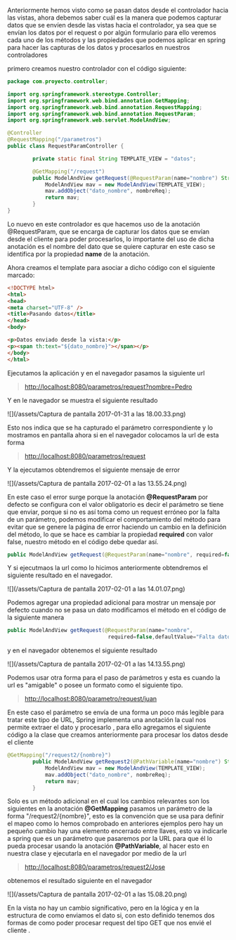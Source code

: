 Anteriormente hemos visto como se pasan datos desde el controlador hacia las vistas, ahora debemos saber cuál es la manera que podemos capturar datos que se envíen desde las vistas hacia el controlador, ya sea que se envían los datos por el request o por algún formulario para ello veremos cada uno de los métodos y las propiedades que podemos aplicar en spring para hacer las capturas de los datos y procesarlos en nuestros controladores

primero creamos nuestro controlador con el código siguiente:

```java
package com.proyecto.controller;

import org.springframework.stereotype.Controller;
import org.springframework.web.bind.annotation.GetMapping;
import org.springframework.web.bind.annotation.RequestMapping;
import org.springframework.web.bind.annotation.RequestParam;
import org.springframework.web.servlet.ModelAndView;

@Controller
@RequestMapping("/parametros")
public class RequestParamController {

        private static final String TEMPLATE_VIEW = "datos";

        @GetMapping("/request")
        public ModelAndView getRequest(@RequestParam(name="nombre") String nombreReq){
            ModelAndView mav = new ModelAndView(TEMPLATE_VIEW);
            mav.addObject("dato_nombre", nombreReq);
            return mav;
        }
}
```

Lo nuevo en este controlador es que hacemos uso de la anotación @RequestParam, que se encarga de capturar los datos que se envían desde el cliente para poder procesarlos, lo importante del uso de dicha anotación es el nombre del dato que se quiere capturar en este caso se identifica por la propiedad **name** de la anotación.

Ahora creamos el template para asociar a dicho código con el siguiente marcado:

```html
<!DOCTYPE html>
<html>
<head>
<meta charset="UTF-8" />
<title>Pasando datos</title>
</head>
<body>

<p>Datos enviado desde la vista:</p>
<p><span th:text="${dato_nombre}"></span></p>
</body>
</html>
```

Ejecutamos la aplicación y en el navegador pasamos la siguiente url

> [http://localhost:8080/parametros/request?nombre=Pedro](http://localhost:8080/parametros/request?nombre=Pedro)

Y en le navegador se muestra el siguiente resultado

![](/assets/Captura de pantalla 2017-01-31 a las 18.00.33.png)

Esto nos indica que se ha capturado el parámetro correspondiente y lo mostramos en pantalla ahora si en el navegador colocamos la url de esta forma

> [http://localhost:8080/parametros/request](http://localhost:8080/parametros/request)

Y la ejecutamos obtendremos el siguiente mensaje de error

![](/assets/Captura de pantalla 2017-02-01 a las 13.55.24.png)

En este caso el error surge porque la anotación **@RequestParam** por defecto se configura con el valor obligatorio es decir el parámetro se tiene que enviar, porque si no es así toma como un request erróneo por la falta de un parámetro, podemos modificar el comportamiento del método para evitar que se genere la página de error haciendo un cambio en la definición del método, lo que se hace es cambiar la propiedad **required** con valor false, nuestro método en el código debe quedar así.

```java
public ModelAndView getRequest(@RequestParam(name="nombre", required=false) String nombreReq)
```

Y si ejecutmaos la url como lo hicimos anteriormente obtendremos el siguiente resultado en el navegador.

![](/assets/Captura de pantalla 2017-02-01 a las 14.01.07.png)

Podemos agregar una propiedad adicional para mostrar un mensaje por defecto cuando no se pasa un dato modificamos el método en el código de la siguiente manera

```java
public ModelAndView getRequest(@RequestParam(name="nombre", 
                                required=false,defaultValue="Falta dato") String nombreReq)
```

y en el navegador obtenemos el siguiente resultado

![](/assets/Captura de pantalla 2017-02-01 a las 14.13.55.png)

Podemos usar otra forma para el paso de parámetros y esta es cuando la url es "amigable" o posee un formato como el siguiente tipo.

> [http://localhost:8080/parametro/request/juan](http://localhost:8080/parametro/request/juan)

En este caso el parámetro se envía de una forma un poco más legible para tratar este tipo de URL, Spring implementa una anotación la cual nos permite extraer el dato y procesarlo, para ello agregamos el siguiente código a la clase que creamos anteriormente para procesar los datos desde el cliente

```java
@GetMapping("/request2/{nombre}")
        public ModelAndView getRequest2(@PathVariable(name="nombre") String nombreReq ){
            ModelAndView mav = new ModelAndView(TEMPLATE_VIEW);
            mav.addObject("dato_nombre", nombreReq);
            return mav;
        }
```

Solo es un método adicional en el cual los cambios relevantes son los siguientes en la anotación **@GetMapping** pasamos un parámetro de la forma "/request2/{nombre}", esto es la convención que se usa para definir el mapeo como lo hemos comprobado en anteriores ejemplos pero hay un pequeño cambio hay una elemento encerrado entre llaves, esto va indicarle a spring que es un parámetro que pasaremos por la URL para que él lo pueda procesar usando la anotación **@PathVariable**, al hacer esto en nuestra clase y ejecutarla en el navegador por medio de la url

> [http://localhost:8080/parametros/request2/Jose](http://localhost:8080/parametros/request2/Jose)

obtenemos el resultado siguiente en el navegador

![](/assets/Captura de pantalla 2017-02-01 a las 15.08.20.png)

En la vista no hay un cambio significativo, pero en la lógica y en la estructura de como enviamos el dato si, con esto definido tenemos dos formas de como poder procesar request del tipo GET que nos envié el cliente.

